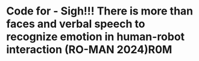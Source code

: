# Code for  - Sigh!!! There is more than faces and verbal speech to recognize emotion in human-robot interaction (RO-MAN 2024)R0M
